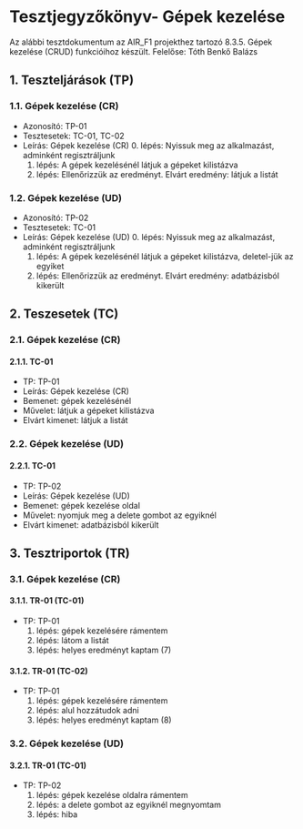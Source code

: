 # Tesztjegyzőkönyv- Gépek kezelése

Az alábbi tesztdokumentum az AIR_F1 projekthez tartozó 8.3.5. Gépek kezelése (CRUD)  funkcióihoz készült. Felelőse: Tóth Benkő Balázs 


## 1. Teszteljárások (TP)

### 1.1. Gépek kezelése (CR) 
- Azonosító: TP-01
- Tesztesetek: TC-01, TC-02
- Leírás: Gépek kezelése (CR)
    0. lépés: Nyissuk meg az alkalmazást, adminként regisztráljunk
    1. lépés: A gépek kezelésénél látjuk a gépeket kilistázva
    2. lépés: Ellenőrizzük az eredményt. Elvárt eredmény: látjuk a listát

### 1.2. Gépek kezelése (UD)
- Azonosító: TP-02
- Tesztesetek: TC-01
- Leírás: Gépek kezelése (UD)
    0. lépés: Nyissuk meg az alkalmazást, adminként regisztráljunk
    1. lépés: A gépek kezelésénél látjuk a gépeket kilistázva, deletel-jük az egyiket
    2. lépés: Ellenőrizzük az eredményt. Elvárt eredmény: adatbázisból kikerült

## 2. Teszesetek (TC)

### 2.1. Gépek kezelése (CR)

#### 2.1.1. TC-01
- TP: TP-01
- Leírás: Gépek kezelése (CR) 
- Bemenet: gépek kezelésénél
- Művelet: látjuk a gépeket kilistázva
- Elvárt kimenet: látjuk a listát

### 2.2. Gépek kezelése (UD)

#### 2.2.1. TC-01
- TP: TP-02
- Leírás: Gépek kezelése (UD)
- Bemenet: gépek kezelése oldal
- Művelet: nyomjuk meg a delete gombot az egyiknél
- Elvárt kimenet: adatbázisból kikerült

## 3. Tesztriportok (TR)

### 3.1. Gépek kezelése (CR)

#### 3.1.1. TR-01 (TC-01)
- TP: TP-01
    1. lépés: gépek kezelésére rámentem
    2. lépés: látom a listát 
    3. lépés: helyes eredményt kaptam (7)

#### 3.1.2. TR-01 (TC-02)
- TP: TP-01
    1. lépés: gépek kezelésére rámentem
    2. lépés: alul hozzátudok adni
    3. lépés: helyes eredményt kaptam (8)

### 3.2. Gépek kezelése (UD)

#### 3.2.1. TR-01 (TC-01)
- TP: TP-02
    1. lépés: gépek kezelése oldalra rámentem
    2. lépés: a delete gombot az egyiknél megnyomtam
    3. lépés: hiba


    
